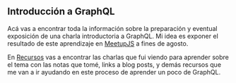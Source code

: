 ## Introducción a GraphQL

Acá vas a encontrar toda la información sobre la preparación y eventual exposición de una charla introductoria a GraphQL. Mi idea es exponer el resultado de este aprendizaje en [MeetupJS](meetup.com/meetup-js) a fines de agosto.

En [Recursos](tree/master/recursos) vas a encontrar las charlas que fui viendo para aprender sobre el tema con las notas que tomé, links a blog posts, y demás recursos que me van a ir ayudando en este proceso de aprender un poco de GraphQL.